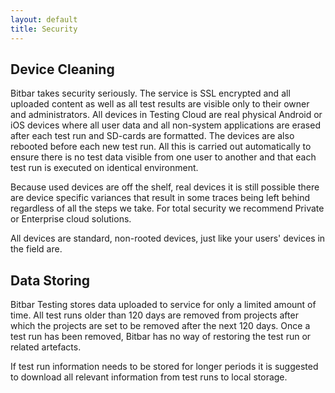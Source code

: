 ```yaml
---
layout: default
title: Security
---
```


## Device Cleaning

Bitbar takes security seriously. The service is SSL encrypted and all uploaded content as well as all test results are visible only to their owner and administrators. All devices in Testing Cloud are real physical Android or iOS devices where all user data and all non-system applications are erased after each test run and SD-cards are formatted. The devices are also rebooted before each new test run. All this is carried out automatically to ensure there is no test data visible from one user to another and that each test run is executed on identical environment.

Because used devices are off the shelf, real devices it is still possible there are device specific variances that result in some traces being left behind regardless of all the steps we take. For total security we recommend Private or Enterprise cloud solutions.

All devices are standard, non-rooted devices, just like your users' devices in the field are.

## Data Storing

Bitbar Testing stores data uploaded to service for only a limited amount of time. All test runs older than 120 days are removed from projects after which the projects are set to be removed after the next 120 days. Once a test run has been removed, Bitbar has no way of restoring the test run or related artefacts. 

If test run information needs to be stored for longer periods it is suggested to download all relevant information from test runs to local storage. 